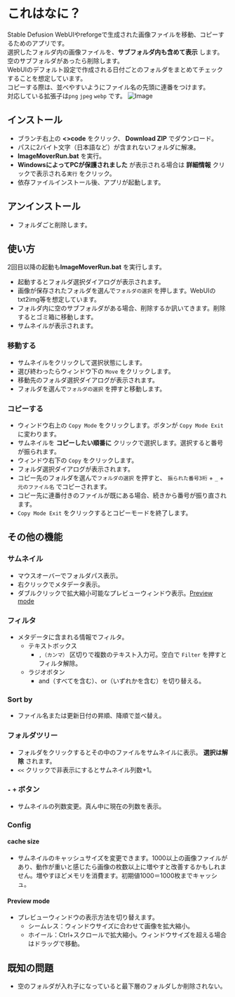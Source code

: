 # これはなに？
Stable Defusion WebUIやreforgeで生成された画像ファイルを移動、コピーするためのアプリです。\
選択したフォルダ内の画像ファイルを、**サブフォルダ内も含めて表示** します。\
空のサブフォルダがあったら削除します。\
WebUIのデフォルト設定で作成される日付ごとのフォルダをまとめてチェックすることを想定しています。\
コピーする際は、並べやすいようにファイル名の先頭に連番をつけます。\
対応している拡張子は`png` `jpeg` `webp` です。
![Image](https://github.com/user-attachments/assets/f1e86b7f-dc72-47ce-b329-f7a143062b1d)

## インストール
- ブランチ右上の **<>code** をクリック、 **Download ZIP** でダウンロード。
- パスに2バイト文字（日本語など）が含まれないフォルダに解凍。
- **ImageMoverRun.bat** を実行。
- **WindowsによってPCが保護されました** が表示される場合は **詳細情報** クリックで表示される`実行` をクリック。
- 依存ファイルインストール後、アプリが起動します。
## アンインストール
- フォルダごと削除します。
## 使い方
2回目以降の起動も**ImageMoverRun.bat** を実行します。
- 起動するとフォルダ選択ダイアログが表示されます。
- 画像が保存されたフォルダを選んで`フォルダの選択` を押します。WebUIのtxt2img等を想定しています。
- フォルダ内に空のサブフォルダがある場合、削除するか訊いてきます。削除するとゴミ箱に移動します。
- サムネイルが表示されます。
### 移動する
- サムネイルをクリックして選択状態にします。
- 選び終わったらウィンドウ下の `Move` をクリックします。
- 移動先のフォルダ選択ダイアログが表示されます。
- フォルダを選んで`フォルダの選択` を押すと移動します。
### コピーする
- ウィンドウ右上の `Copy Mode` をクリックします。ボタンが `Copy Mode Exit` に変わります。
- サムネイルを **コピーしたい順番に** クリックで選択します。選択すると番号が振られます。
- ウィンドウ右下の `Copy` をクリックします。
- フォルダ選択ダイアログが表示されます。
- コピー先のフォルダを選んで`フォルダの選択` を押すと、 `振られた番号3桁` + `_` + `元のファイル名` でコピーされます。
- コピー先に連番付きのファイルが既にある場合、続きから番号が振り直されます。
- `Copy Mode Exit` をクリックするとコピーモードを終了します。
## その他の機能
### サムネイル
  - マウスオーバーでフォルダパス表示。
  - 右クリックでメタデータ表示。
  - ダブルクリックで拡大縮小可能なプレビューウィンドウ表示。[Preview mode](#Preview-mode)
### フィルタ
  - メタデータに含まれる情報でフィルタ。
    - テキストボックス
      -  `,（カンマ）` 区切りで複数のテキスト入力可。空白で `Filter` を押すとフィルタ解除。
    - ラジオボタン
      - and（すべてを含む）、or（いずれかを含む）を切り替える。
### Sort by
  - ファイル名または更新日付の昇順、降順で並べ替え。
### フォルダツリー
  - フォルダをクリックするとその中のファイルをサムネイルに表示。 **選択は解除** されます。
  -  `<<` クリックで非表示にするとサムネイル列数+1。
### `-` `+` ボタン
  - サムネイルの列数変更。真ん中に現在の列数を表示。
### Config
#### cache size
  - サムネイルのキャッシュサイズを変更できます。1000以上の画像ファイルがあり、動作が重いと感じたら画像の枚数以上に増やすと改善するかもしれません。増やすほどメモリを消費ます。初期値1000＝1000枚までキャッシュ。
#### Preview mode
  - プレビューウィンドウの表示方法を切り替えます。
    - シームレス：ウィンドウサイズに合わせて画像を拡大縮小。
    - ホイール：Ctrl+スクロールで拡大縮小。ウィンドウサイズを超える場合はドラッグで移動。
## 既知の問題
- 空のフォルダが入れ子になっていると最下層のフォルダしか削除されない。
